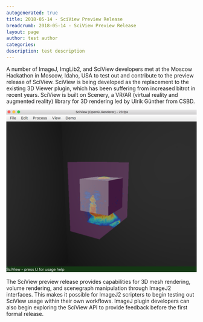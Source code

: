 ```yaml
---
autogenerated: true
title: 2018-05-14 - SciView Preview Release
breadcrumb: 2018-05-14 - SciView Preview Release
layout: page
author: test author
categories: 
description: test description
---
```


A number of ImageJ, ImgLib2, and SciView developers met at the Moscow Hackathon in Moscow, Idaho, USA to test out and contribute to the preview release of SciView. SciView is being developed as the replacement to the existing 3D Viewer plugin, which has been suffering from increased bitrot in recent years. SciView is built on Scenery, a VR/AR (virtual reality and augmented reality) library for 3D rendering led by Ulrik Günther from CSBD.

<img src="/images/pages/SciView preview blockhead.png" width="600"/>

The SciView preview release provides capabilities for 3D mesh rendering, volume rendering, and scenegraph manipulation through ImageJ2 interfaces. This makes it possible for ImageJ2 scripters to begin testing out SciView usage within their own workflows. ImageJ plugin developers can also begin exploring the SciView API to provide feedback before the first formal release.
